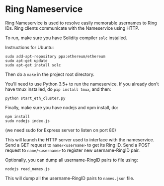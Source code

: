 # Ring Nameservice

Ring Nameservice is used to resolve easily memorable usernames to Ring IDs. Ring clients communicate with the Nameservice using HTTP.

To run, make sure you have Solidity compiler `solc` installed.

Instructions for Ubuntu:

```
sudo add-apt-repository ppa:ethereum/ethereum
sudo apt-get update
sudo apt-get install solc
```
Then do a `make` in the project root directory.


You'll need to use Python 3.5+ to run the nameservice. If you already don't have tmux installed, do `pip install tmux`, and then:

```
python start_eth_cluster.py
```



Finally, make sure you have nodejs and npm install, do:
```
npm install
sudo nodejs index.js
```
(we need sudo for Express server to listen on port 80)

This will launch the HTTP server used to interface with the nameservice.
Send a GET request to `name/<username>` to get its Ring ID. Send a POST request to `name/<username>` to register new username-RingID pair.


Optionally, you can dump all username-RingID pairs to file using:
```
nodejs read_names.js
```
This will dump all the username-RingID pairs to `names.json` file.